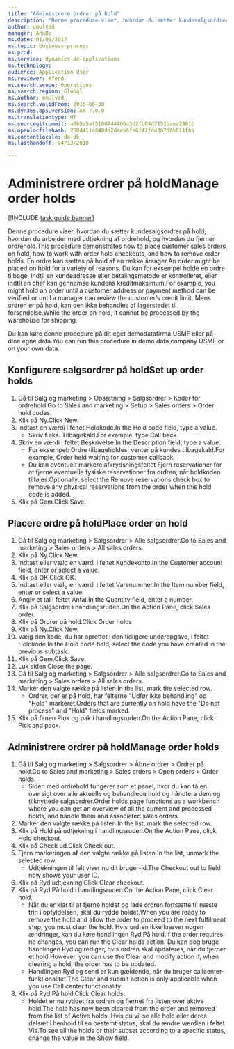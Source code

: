 ```yaml
--- 
title: "Administrere ordrer på hold"
description: "Denne procedure viser, hvordan du sætter kundesalgsordrer på hold, hvordan du arbejder med udtjekning af ordrehold, og hvordan du fjerner ordrehold."
author: omulvad
manager: AnnBe
ms.date: 01/09/2017
ms.topic: business-process
ms.prod: 
ms.service: dynamics-ax-applications
ms.technology: 
audience: Application User
ms.reviewer: kfend
ms.search.scope: Operations
ms.search.region: Global
ms.author: omulvad
ms.search.validFrom: 2016-06-30
ms.dyn365.ops.version: AX 7.0.0
ms.translationtype: HT
ms.sourcegitcommit: a8b5a5af5108744406a3d2fb84d7151baea2481b
ms.openlocfilehash: 7504411a840dd2daeb6fe6f47fd4387d6b011fba
ms.contentlocale: da-dk
ms.lasthandoff: 04/13/2018

---
```

# <a name="manage-order-holds"></a><span data-ttu-id="3685a-103">Administrere ordrer på hold</span><span class="sxs-lookup"><span data-stu-id="3685a-103">Manage order holds</span></span>

[!INCLUDE [task guide banner](../../includes/task-guide-banner.md)]

<span data-ttu-id="3685a-104">Denne procedure viser, hvordan du sætter kundesalgsordrer på hold, hvordan du arbejder med udtjekning af ordrehold, og hvordan du fjerner ordrehold.</span><span class="sxs-lookup"><span data-stu-id="3685a-104">This procedure demonstrates how to place customer sales orders on hold, how to work with order hold checkouts, and how to remove order holds.</span></span> <span data-ttu-id="3685a-105">En ordre kan sættes på hold af en række årsager.</span><span class="sxs-lookup"><span data-stu-id="3685a-105">An order might be placed on hold for a variety of reasons.</span></span> <span data-ttu-id="3685a-106">Du kan for eksempel holde en ordre tilbage, indtil en kundeadresse eller betalingsmetode er kontrolleret, eller indtil en chef kan gennemse kundens kreditmaksimum.</span><span class="sxs-lookup"><span data-stu-id="3685a-106">For example, you might hold an order until a customer address or payment method can be verified or until a manager can review the customer’s credit limit.</span></span> <span data-ttu-id="3685a-107">Mens ordren er på hold, kan den ikke behandles af lagerstedet til forsendelse.</span><span class="sxs-lookup"><span data-stu-id="3685a-107">While the order on hold, it cannot be processed by the warehouse for shipping.</span></span> 

<span data-ttu-id="3685a-108">Du kan køre denne procedure på dit eget demodatafirma USMF eller på dine egne data.</span><span class="sxs-lookup"><span data-stu-id="3685a-108">You can run this procedure in demo data company USMF or on your own data.</span></span>


## <a name="set-up-order-holds"></a><span data-ttu-id="3685a-109">Konfigurere salgsordrer på hold</span><span class="sxs-lookup"><span data-stu-id="3685a-109">Set up order holds</span></span>
1. <span data-ttu-id="3685a-110">Gå til Salg og marketing > Opsætning > Salgsordrer > Koder for ordrehold.</span><span class="sxs-lookup"><span data-stu-id="3685a-110">Go to Sales and marketing > Setup > Sales orders > Order hold codes.</span></span>
2. <span data-ttu-id="3685a-111">Klik på Ny.</span><span class="sxs-lookup"><span data-stu-id="3685a-111">Click New.</span></span>
3. <span data-ttu-id="3685a-112">Indtast en værdi i feltet Holdkode.</span><span class="sxs-lookup"><span data-stu-id="3685a-112">In the Hold code field, type a value.</span></span>
    * <span data-ttu-id="3685a-113">Skriv f.eks. Tilbagekald.</span><span class="sxs-lookup"><span data-stu-id="3685a-113">For example, type Call back.</span></span>  
4. <span data-ttu-id="3685a-114">Skriv en værdi i feltet Beskrivelse.</span><span class="sxs-lookup"><span data-stu-id="3685a-114">In the Description field, type a value.</span></span>
    * <span data-ttu-id="3685a-115">For eksempel: Ordre tilbageholdes, venter på kundes tilbagekald.</span><span class="sxs-lookup"><span data-stu-id="3685a-115">For example, Order held waiting for customer callback.</span></span>  
    * <span data-ttu-id="3685a-116">Du kan eventuelt markere afkrydsningsfeltet Fjern reservationer for at fjerne eventuelle fysiske reservationer fra ordren, når holdkoden tilføjes.</span><span class="sxs-lookup"><span data-stu-id="3685a-116">Optionally, select the Remove reservations check box to remove any physical reservations from the order when this hold code is added.</span></span>  
5. <span data-ttu-id="3685a-117">Klik på Gem.</span><span class="sxs-lookup"><span data-stu-id="3685a-117">Click Save.</span></span>

## <a name="place-order-on-hold"></a><span data-ttu-id="3685a-118">Placere ordre på hold</span><span class="sxs-lookup"><span data-stu-id="3685a-118">Place order on hold</span></span>
1. <span data-ttu-id="3685a-119">Gå til Salg og marketing > Salgsordrer > Alle salgsordrer.</span><span class="sxs-lookup"><span data-stu-id="3685a-119">Go to Sales and marketing > Sales orders > All sales orders.</span></span>
2. <span data-ttu-id="3685a-120">Klik på Ny.</span><span class="sxs-lookup"><span data-stu-id="3685a-120">Click New.</span></span>
3. <span data-ttu-id="3685a-121">Indtast eller vælg en værdi i feltet Kundekonto.</span><span class="sxs-lookup"><span data-stu-id="3685a-121">In the Customer account field, enter or select a value.</span></span>
4. <span data-ttu-id="3685a-122">Klik på OK.</span><span class="sxs-lookup"><span data-stu-id="3685a-122">Click OK.</span></span>
5. <span data-ttu-id="3685a-123">Indtast eller vælg en værdi i feltet Varenummer.</span><span class="sxs-lookup"><span data-stu-id="3685a-123">In the Item number field, enter or select a value.</span></span>
6. <span data-ttu-id="3685a-124">Angiv et tal i feltet Antal.</span><span class="sxs-lookup"><span data-stu-id="3685a-124">In the Quantity field, enter a number.</span></span>
7. <span data-ttu-id="3685a-125">Klik på Salgsordre i handlingsruden.</span><span class="sxs-lookup"><span data-stu-id="3685a-125">On the Action Pane, click Sales order.</span></span>
8. <span data-ttu-id="3685a-126">Klik på Ordrer på hold.</span><span class="sxs-lookup"><span data-stu-id="3685a-126">Click Order holds.</span></span>
9. <span data-ttu-id="3685a-127">Klik på Ny.</span><span class="sxs-lookup"><span data-stu-id="3685a-127">Click New.</span></span>
10. <span data-ttu-id="3685a-128">Vælg den kode, du har oprettet i den tidligere underopgave, i feltet Holdkode.</span><span class="sxs-lookup"><span data-stu-id="3685a-128">In the Hold code field, select the code you have created in the previous subtask.</span></span>
11. <span data-ttu-id="3685a-129">Klik på Gem.</span><span class="sxs-lookup"><span data-stu-id="3685a-129">Click Save.</span></span>
12. <span data-ttu-id="3685a-130">Luk siden.</span><span class="sxs-lookup"><span data-stu-id="3685a-130">Close the page.</span></span>
13. <span data-ttu-id="3685a-131">Gå til Salg og marketing > Salgsordrer > Alle salgsordrer.</span><span class="sxs-lookup"><span data-stu-id="3685a-131">Go to Sales and marketing > Sales orders > All sales orders.</span></span>
14. <span data-ttu-id="3685a-132">Markér den valgte række på listen.</span><span class="sxs-lookup"><span data-stu-id="3685a-132">In the list, mark the selected row.</span></span>
    * <span data-ttu-id="3685a-133">Ordrer, der er på hold, har felterne "Udfør ikke behandling" og "Hold" markeret.</span><span class="sxs-lookup"><span data-stu-id="3685a-133">Orders that are currently on hold have the "Do not process" and "Hold" fields marked.</span></span>    
15. <span data-ttu-id="3685a-134">Klik på fanen Pluk og pak i handlingsruden.</span><span class="sxs-lookup"><span data-stu-id="3685a-134">On the Action Pane, click Pick and pack.</span></span>

## <a name="manage-order-holds"></a><span data-ttu-id="3685a-135">Administrere ordrer på hold</span><span class="sxs-lookup"><span data-stu-id="3685a-135">Manage order holds</span></span>
1. <span data-ttu-id="3685a-136">Gå til Salg og marketing > Salgsordrer > Åbne ordrer > Ordrer på hold.</span><span class="sxs-lookup"><span data-stu-id="3685a-136">Go to Sales and marketing > Sales orders > Open orders > Order holds.</span></span>
    * <span data-ttu-id="3685a-137">Siden med ordrehold fungerer som et panel, hvor du kan få en oversigt over alle aktuelle og behandlede hold og håndtere dem og tilknyttede salgsordrer.</span><span class="sxs-lookup"><span data-stu-id="3685a-137">Order holds page functions as a workbench where you can get an overview of all the current and processed holds, and handle them and associated sales orders.</span></span>      
2. <span data-ttu-id="3685a-138">Markér den valgte række på listen.</span><span class="sxs-lookup"><span data-stu-id="3685a-138">In the list, mark the selected row.</span></span>
3. <span data-ttu-id="3685a-139">Klik på Hold på udtjekning i handlingsruden.</span><span class="sxs-lookup"><span data-stu-id="3685a-139">On the Action Pane, click Hold checkout.</span></span>
4. <span data-ttu-id="3685a-140">Klik på Check ud.</span><span class="sxs-lookup"><span data-stu-id="3685a-140">Click Check out.</span></span>
5. <span data-ttu-id="3685a-141">Fjern markeringen af den valgte række på listen.</span><span class="sxs-lookup"><span data-stu-id="3685a-141">In the list, unmark the selected row.</span></span>
    * <span data-ttu-id="3685a-142">Udtjekningen til felt viser nu dit bruger-id.</span><span class="sxs-lookup"><span data-stu-id="3685a-142">The Checkout out to field now shows your user ID.</span></span>   
6. <span data-ttu-id="3685a-143">Klik på Ryd udtjekning.</span><span class="sxs-lookup"><span data-stu-id="3685a-143">Click Clear checkout.</span></span>
7. <span data-ttu-id="3685a-144">Klik på Ryd På hold i handlingsruden.</span><span class="sxs-lookup"><span data-stu-id="3685a-144">On the Action Pane, click Clear hold.</span></span>
    * <span data-ttu-id="3685a-145">Når du er klar til at fjerne holdet og lade ordren fortsætte til næste trin i opfyldelsen, skal du rydde holdet.</span><span class="sxs-lookup"><span data-stu-id="3685a-145">When you are ready to remove the hold and allow the order to proceed to the next fulfilment step, you must clear the hold.</span></span> <span data-ttu-id="3685a-146">Hvis ordren ikke kræver nogen ændringer, kan du køre handlingen Ryd På hold.</span><span class="sxs-lookup"><span data-stu-id="3685a-146">If the order requires no changes, you can run the Clear holds action.</span></span> <span data-ttu-id="3685a-147">Du kan dog bruge handlingen Ryd og rediger, hvis ordren skal opdateres, når du fjerner et hold.</span><span class="sxs-lookup"><span data-stu-id="3685a-147">However, you can use the Clear and modify action if, when clearing a hold, the order has to be updated.</span></span>      
    * <span data-ttu-id="3685a-148">Handlingen Ryd og send er kun gældende, når du bruger callcenter-funktionalitet.</span><span class="sxs-lookup"><span data-stu-id="3685a-148">The Clear and submit action is only applicable when you use Call center functionality.</span></span>  
8. <span data-ttu-id="3685a-149">Klik på Ryd På hold.</span><span class="sxs-lookup"><span data-stu-id="3685a-149">Click Clear holds.</span></span>
    * <span data-ttu-id="3685a-150">Holdet er nu ryddet fra ordren og fjernet fra listen over aktive hold.</span><span class="sxs-lookup"><span data-stu-id="3685a-150">The hold has now been cleared from the order and removed from the list of Active holds.</span></span> <span data-ttu-id="3685a-151">Hvis du vil se alle hold eller deres delsæt i henhold til en bestemt status, skal du ændre værdien i feltet Vis.</span><span class="sxs-lookup"><span data-stu-id="3685a-151">To see all the holds or their subset according to a specific status, change the value in the Show field.</span></span>     


